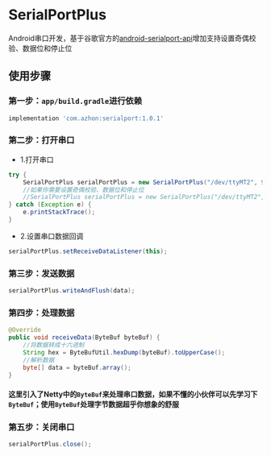 # SerialPortPlus
Android串口开发，基于谷歌官方的[android-serialport-api](https://github.com/cepr/android-serialport-api)增加支持设置奇偶校验、数据位和停止位

## 使用步骤

### 第一步：`app/build.gradle`进行依赖

```groovy
implementation 'com.azhon:serialport:1.0.1'
```

### 第二步：打开串口

- 1.打开串口
 
```java
try {
    SerialPortPlus serialPortPlus = new SerialPortPlus("/dev/ttyMT2", 9600);
    //如果你需要设置奇偶校验、数据位和停止位
    //SerialPortPlus serialPortPlus = new SerialPortPlus("/dev/ttyMT2", 9600, 0, 1, 8, 1);
} catch (Exception e) {
    e.printStackTrace();
}
```

- 2.设置串口数据回调

```java
serialPortPlus.setReceiveDataListener(this);
```

### 第三步：发送数据

```java
serialPortPlus.writeAndFlush(data);
```

### 第四步：处理数据

```java
@Override
public void receiveData(ByteBuf byteBuf) {
    //将数据转成十六进制
    String hex = ByteBufUtil.hexDump(byteBuf).toUpperCase();
    //解析数据
    byte[] data = byteBuf.array();
}
```
#### 这里引入了Netty中的`ByteBuf`来处理串口数据，如果不懂的小伙伴可以先学习下`ByteBuf`；使用`ByteBuf`处理字节数据超乎你想象的舒服

### 第五步：关闭串口

```java
serialPortPlus.close();
```
